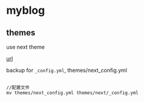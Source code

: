 # myblog

## themes

use next theme 

[url](https://github.com/iissnan/hexo-theme-next)

backup for `_config.yml`, themes/next_config.yml

```

//配置文件
mv themes/next_config.yml themes/next/_config.yml 

```


